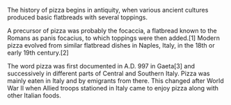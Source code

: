 The history of pizza begins in antiquity, when various ancient cultures produced basic flatbreads with several toppings.

A precursor of pizza was probably the focaccia, a flatbread known to the Romans as panis focacius, to which toppings were then added.[1] Modern pizza evolved from similar flatbread dishes in Naples, Italy, in the 18th or early 19th century.[2]

The word pizza was first documented in A.D. 997 in Gaeta[3] and successively in different parts of Central and Southern Italy. Pizza was mainly eaten in Italy and by emigrants from there. This changed after World War II when Allied troops stationed in Italy came to enjoy pizza along with other Italian foods.